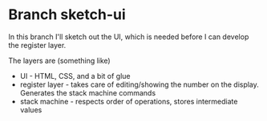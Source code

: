 # Branch sketch-ui

In this branch I'll sketch out the UI, which is needed before I can develop the
register layer.

The layers are (something like)
- UI - HTML, CSS, and a bit of glue
- register layer - takes care of editing/showing the number on the display. Generates the stack machine commands
- stack machine - respects order of operations, stores intermediate values
